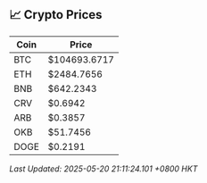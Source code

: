 ## 📈 Crypto Prices

| Coin | Price |
| ---- | ----- |
| BTC | $104693.6717 |
| ETH | $2484.7656 |
| BNB | $642.2343 |
| CRV | $0.6942 |
| ARB | $0.3857 |
| OKB | $51.7456 |
| DOGE | $0.2191 |

_Last Updated: 2025-05-20 21:11:24.101 +0800 HKT_